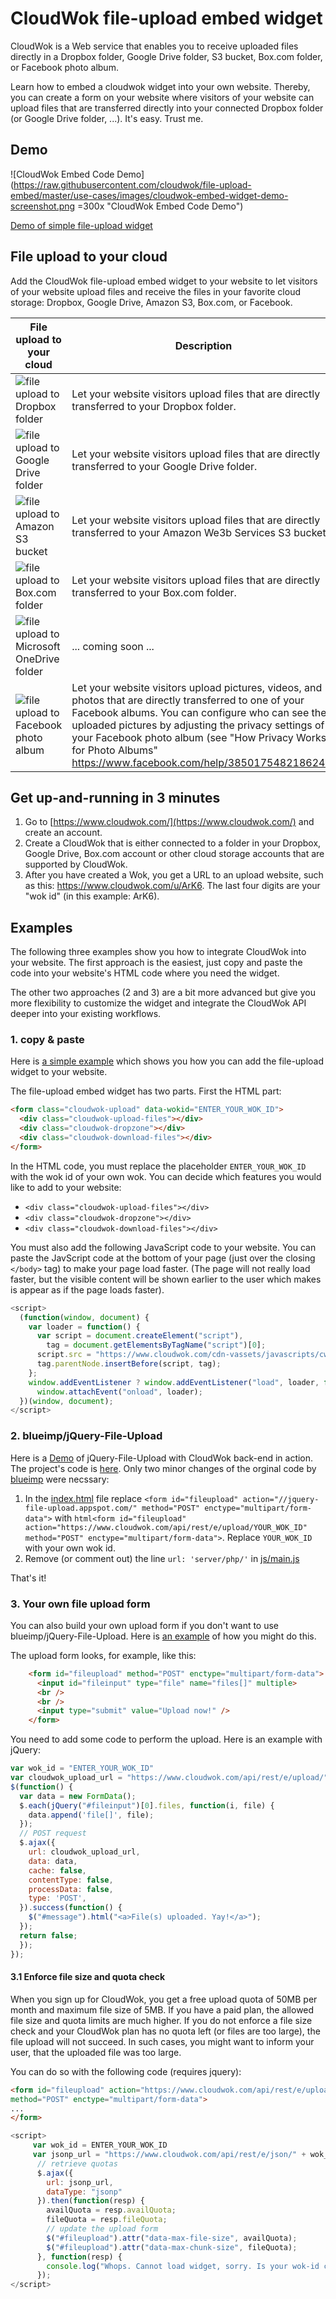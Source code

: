 # CloudWok file-upload embed widget

CloudWok is a Web service that enables you to receive uploaded files directly in a Dropbox folder, Google Drive folder, S3 bucket, Box.com folder, or Facebook photo album.

Learn how to embed a cloudwok widget into your own website. Thereby, you can create a form on your website where visitors of your website can upload files that are transferred directly into your connected Dropbox folder (or Google Drive folder, ...). It's easy. Trust me.

## Demo

![CloudWok Embed Code Demo](https://raw.githubusercontent.com/cloudwok/file-upload-embed/master/use-cases/images/cloudwok-embed-widget-demo-screenshot.png =300x "CloudWok Embed Code Demo")

[Demo of simple file-upload widget](https://cloudwok.github.io/file-upload-embed/)

## File upload to your cloud

Add the CloudWok file-upload embed widget to your website to let visitors of your website upload files and receive the files in your favorite cloud storage: Dropbox, Google Drive, Amazon S3, Box.com, or Facebook.

| File upload to your cloud |  Description |
|---------------------------|--------------|
| ![file upload to Dropbox folder](https://raw.githubusercontent.com/cloudwok/file-upload-embed/master/use-cases/images/cloudwok-embed-code-dropbox.png "File upload widget for Dropbox") |  Let your website visitors upload files that are directly transferred to your Dropbox folder. |
| ![file upload to Google Drive folder](https://raw.githubusercontent.com/cloudwok/file-upload-embed/master/use-cases/images/cloudwok-embed-code-google-drive.png "File upload widget for Google Drive") |    Let your website visitors upload files that are directly transferred to your Google Drive folder. |
| ![file upload to Amazon S3 bucket](https://raw.githubusercontent.com/cloudwok/file-upload-embed/master/use-cases/images/cloudwok-embed-code-aws-s3.png "File upload widget for AWS S3") | Let your website visitors upload files that are directly transferred to your Amazon We3b Services S3 bucket. |
| ![file upload to Box.com folder](https://raw.githubusercontent.com/cloudwok/file-upload-embed/master/use-cases/images/cloudwok-embed-code-box.png "File upload widget for Box.com") | Let your website visitors upload files that are directly transferred to your Box.com folder. |
| ![file upload to Microsoft OneDrive folder](https://raw.githubusercontent.com/cloudwok/file-upload-embed/master/use-cases/images/cloudwok-embed-code-microsoft-onedrive.png "File upload widget for Microsoft OneDrive") | ... coming soon ... |
| ![file upload to Facebook photo album](https://raw.githubusercontent.com/cloudwok/file-upload-embed/master/use-cases/images/cloudwok-embed-code-facebook-album.png "Photo upload widget for Facebook photo album") | Let your website visitors upload pictures, videos, and photos that are directly transferred to one of your Facebook albums. You can configure who can see the uploaded pictures by adjusting the privacy settings of your Facebook photo album (see "How Privacy Works for Photo Albums" https://www.facebook.com/help/385017548218624/). |

## Get up-and-running in 3 minutes

1. Go to [https://www.cloudwok.com/](https://www.cloudwok.com/) and create an account.
2. Create a CloudWok that is either connected to a folder in your Dropbox, Google Drive, Box.com account or other cloud storage accounts that are supported by CloudWok.
3. After you have created a Wok, you get a URL to an upload website, such as this: https://www.cloudwok.com/u/ArK6. The last four digits are your "wok id" (in this example: ArK6).

## Examples

The following three examples show you how to integrate CloudWok into your website. The first approach is the easiest, just copy and paste the code into your website's HTML code where you need the widget.

The other two approaches (2 and 3) are a bit more advanced but give you more flexibility to customize the widget and integrate the CloudWok API deeper into your existing workflows.

### 1. copy & paste

Here is [a simple example](https://github.com/cloudwok/file-upload-embed/blob/master/examples/01-simple-example.html) which shows you how you can add the file-upload widget to your website.

The file-upload embed widget has two parts. First the HTML part:

```html
<form class="cloudwok-upload" data-wokid="ENTER_YOUR_WOK_ID">
  <div class="cloudwok-upload-files"></div>
  <div class="cloudwok-dropzone"></div>
  <div class="cloudwok-download-files"></div>
</form>
```

In the HTML code, you must replace the placeholder `ENTER_YOUR_WOK_ID` with the wok id of your own wok. You can decide which features you would like to add to your website:

* `<div class="cloudwok-upload-files"></div>`
* `<div class="cloudwok-dropzone"></div>`
* `<div class="cloudwok-download-files"></div>`

You must also add the following JavaScript code to your website. You can paste the JavScript code at the bottom of your page (just over the closing `</body>` tag) to make your page load faster. (The page will not really load faster, but the visible content will be shown earlier to the user which makes is appear as if the page loads faster).

```javascript
<script>
  (function(window, document) {
    var loader = function() {
      var script = document.createElement("script"),
        tag = document.getElementsByTagName("script")[0];
      script.src = "https://www.cloudwok.com/cdn-vassets/javascripts/cw.js";
      tag.parentNode.insertBefore(script, tag);
    };
    window.addEventListener ? window.addEventListener("load", loader, false) :
      window.attachEvent("onload", loader);
  })(window, document);
</script>
```

### 2. blueimp/jQuery-File-Upload

Here is a [Demo](http://cloudwok.github.io/jQuery-File-Upload/) of jQuery-File-Upload with CloudWok back-end in action. The project's code is [here](https://github.com/cloudwok/jQuery-File-Upload). Only two minor changes of the orginal code by [blueimp](https://github.com/blueimp/jQuery-File-Upload) were necssary:

1. In the [index.html](https://github.com/cloudwok/jQuery-File-Upload/blob/master/index.html) file replace `<form id="fileupload" action="//jquery-file-upload.appspot.com/" method="POST" enctype="multipart/form-data">` with `html<form id="fileupload" action="https://www.cloudwok.com/api/rest/e/upload/YOUR_WOK_ID" method="POST" enctype="multipart/form-data">`. Replace `YOUR_WOK_ID` with your own wok id.
2. Remove (or comment out) the line `url: 'server/php/'` in [js/main.js](https://github.com/cloudwok/jQuery-File-Upload/blob/master/js/main.js)

That's it!

### 3. Your own file upload form

You can also build your own upload form if you don't want to use blueimp/jQuery-File-Upload. Here is [an example](https://github.com/cloudwok/file-upload-embed/blob/master/examples/02-customized-upload-form-example.html) of how you might do this.

The upload form looks, for example, like this:

```html
    <form id="fileupload" method="POST" enctype="multipart/form-data">
      <input id="fileinput" type="file" name="files[]" multiple>
      <br />
      <br />
      <input type="submit" value="Upload now!" />
    </form>
```

You need to add some code to perform the upload. Here is an example with jQuery:

```javascript
var wok_id = "ENTER_YOUR_WOK_ID"
var cloudwok_upload_url = "https://www.cloudwok.com/api/rest/e/upload/" + wok_id;
$(function() {
  var data = new FormData();
  $.each(jQuery("#fileinput")[0].files, function(i, file) {
    data.append('file[]', file);
  });
  // POST request
  $.ajax({
    url: cloudwok_upload_url,
    data: data,
    cache: false,
    contentType: false,
    processData: false,
    type: 'POST',
  }).success(function() {
    $("#message").html("<a>File(s) uploaded. Yay!</a>");
  });
  return false;
  });
});

```

#### 3.1 Enforce file size and quota check

When you sign up for CloudWok, you get a free upload quota of 50MB per month and maximum file size of 5MB. If you have a paid plan, the allowed file size and quota limits are much higher. If you do not enforce a file size check and your CloudWok plan has no quota left (or files are too large), the file upload will not succeed. In such cases, you might want to inform your user, that the uploaded file was too large.

You can do so with the following code (requires jquery):

```html
<form id="fileupload" action="https://www.cloudwok.com/api/rest/e/upload/YOUR_WOK_ID" 
method="POST" enctype="multipart/form-data">
...
</form>
```
```javascript
<script>
     var wok_id = ENTER_YOUR_WOK_ID
     var jsonp_url = "https://www.cloudwok.com/api/rest/e/json/" + wok_id + "/details.json?callback=?";
      // retrieve quotas
      $.ajax({
        url: jsonp_url,
        dataType: "jsonp"
      }).then(function(resp) {
        availQuota = resp.availQuota;
        fileQuota = resp.fileQuota;
        // update the upload form
        $("#fileupload").attr("data-max-file-size", availQuota);
        $("#fileupload").attr("data-max-chunk-size", fileQuota);
      }, function(resp) {
        console.log("Whops. Cannot load widget, sorry. Is your wok-id correct?");
      });
</script>
```
